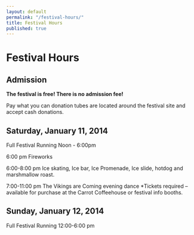 ```yaml
---
layout: default
permalink: "/festival-hours/"
title: Festival Hours
published: true
---
```


# Festival Hours

## Admission

**The festival is free! There is no admission fee!**

Pay what you can donation tubes are located around the festival site and accept cash donations.

## Saturday, January 11, 2014

Full Festival Running Noon - 6:00pm

6:00 pm Fireworks

6:00-8:00 pm Ice skating, Ice bar, Ice Promenade, Ice slide, hotdog and marshmallow roast.

7:00-11:00 pm The Vikings are Coming evening dance *Tickets required – available for purchase at the Carrot Coffeehouse or festival info booths.

## Sunday, January 12, 2014

Full Festival Running 12:00-6:00 pm

